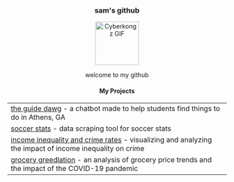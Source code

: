 <div align="center" ; background-size: cover; background-position: center; padding: 20px;">
    <h3>sam's github </h3>
    <p align="center">
        <a href="https://media.tenor.com/WWt-bBPOct0AAAAj/cyberkongz-kongz.gif">
                <img src="https://media.tenor.com/WWt-bBPOct0AAAAj/cyberkongz-kongz.gif" width="100" alt="Cyberkongz GIF"/>
            </a>
        </a>
    </p>
  <p align="center">
    <p> welcome to my github </p>
    <h4 align="center">My Projects</h4>
    <table align="center">
    <tr>
        <td><a href="https://athens-chatbot-2.streamlit.app/">the guide dawg</a> - a chatbot made to help students find things to do in Athens, GA</td>
    </tr>    
    <tr>
        <td><a href="https://github.com/too1e/soccer">soccer stats</a> - data scraping tool for soccer stats</td>
    </tr>
    <tr>
        <td><a href="https://github.com/too1e/crime">income inequality and crime rates</a> - visualizing and analyzing the impact of income inequality on crime</td>
    </tr>
     <tr>
        <td><a href="https://github.com/too1e/inflation">grocery greedlation</a> - an analysis of grocery price trends and the impact of the COVID-19 pandemic</td>
    </tr>
</table>

</div>
